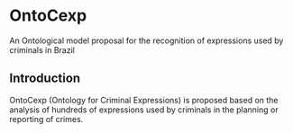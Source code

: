 # OntoCexp

An Ontological model proposal for the recognition of expressions used by criminals in Brazil

## Introduction

OntoCexp (Ontology for Criminal Expressions) is proposed based on the analysis of hundreds of expressions used by criminals in the planning or reporting of crimes.